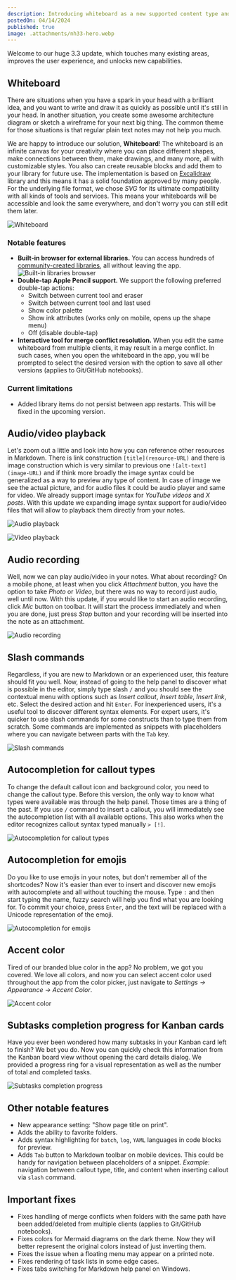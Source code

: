 ```yaml
---
description: Introducing whiteboard as a new supported content type and plenty more
postedOn: 04/14/2024
published: true
image: .attachments/nh33-hero.webp
---
```


Welcome to our huge 3.3 update, which touches many existing areas, improves the user experience, and unlocks new capabilities.

## Whiteboard
There are situations when you have a spark in your head with a brilliant idea, and you want to write and draw it as quickly as possible until it's still in your head. In another situation, you create some awesome architecture diagram or sketch a wireframe for your next big thing. The common theme for those situations is that regular plain text notes may not help you much.

We are happy to introduce our solution, **Whiteboard**! The whiteboard is an infinite canvas for your creativity where you can place different shapes, make connections between them, make drawings, and many more, all with customizable styles. You also can create reusable blocks and add them to your library for future use. The implementation is based on [Excalidraw](https://excalidraw.com) library and this means it has a solid foundation approved by many people. For the underlying file format, we chose _SVG_ for its ultimate compatibility with all kinds of tools and services. This means your whiteboards will be accessible and look the same everywhere, and don't worry you can still edit them later.

![Whiteboard](.attachments/nh33-whiteboard.webp "Whiteboard")

### Notable features
- **Built-in browser for external libraries.** You can access hundreds of [community-created libraries](https://libraries.excalidraw.com), all without leaving the app.
  ![Built-in libraries browser](.attachments/nh33-whiteboard-libraries.webp "Built-in libraries browser")
- **Double-tap Apple Pencil support.** We support the following preferred double-tap actions:
  - Switch between current tool and eraser
  - Switch between current tool and last used
  - Show color palette
  - Show ink attributes (works only on mobile, opens up the shape menu)
  - Off (disable double-tap)
- **Interactive tool for merge conflict resolution.** When you edit the same whiteboard from multiple clients, it may result in a merge conflict. In such cases, when you open the whiteboard in the app, you will be prompted to select the desired version with the option to save all other versions (applies to Git/GitHub notebooks).

### Current limitations
- Added library items do not persist between app restarts. This will be fixed in the upcoming version.

## Audio/video playback
Let's zoom out a little and look into how you can reference other resources in Markdown. There is link construction `[title](resource-URL)` and there is image construction which is very similar to previous one `![alt-text](image-URL)` and if think more broadly the image syntax could be generalized as a way to preview any type of content. In case of image we see the actual picture, and for audio files it could be audio player and same for video. We already support image syntax for _YouTube videos_ and _X posts_. With this update we expanding image syntax support for audio/video files that will allow to playback them directly from your notes.

![Audio playback](.attachments/nh33-audio-playback.webp "Audio playback")

![Video playback](.attachments/nh33-video-playback.webp "Video playback")

## Audio recording
Well, now we can play audio/video in your notes. What about recording? On a mobile phone, at least when you click _Attachment_ button, you have the option to take _Photo_ or _Video_, but there was no way to record just audio, well until now. With this update, if you would like to start an audio recording, click _Mic_ button on toolbar. It will start the process immediately and when you are done, just press _Stop_ button and your recording will be inserted into the note as an attachment.

![Audio recording](.attachments/nh33-audio-recording.webp "Recording in progress")

## Slash commands
Regardless, if you are new to Markdown or an experienced user, this feature should fit you well. Now, instead of going to the help panel to discover what is possible in the editor, simply type slash `/` and you should see the contextual menu with options such as _Insert callout_, _Insert table_, _Insert link_, etc. Select the desired action and hit `Enter`. For inexperienced users, it's a useful tool to discover different syntax elements. For expert users, it's quicker to use slash commands for some constructs than to type them from scratch. Some commands are implemented as snippets with placeholders where you can navigate between parts with the `Tab` key.

![Slash commands](.attachments/nh33-slash-commands.webp "Slash commands")

## Autocompletion for callout types
To change the default callout icon and background color, you need to change the callout type. Before this version, the only way to know what types were available was through the help panel. Those times are a thing of the past. If you use `/` command to insert a callout, you will immediately see the autocompletion list with all available options. This also works when the editor recognizes callout syntax typed manually `> [!]`.

![Autocompletion for callout types](.attachments/nh33-callout-autocompletion.webp "Autocompletion for callout types")

## Autocompletion for emojis
Do you like to use emojis in your notes, but don't remember all of the shortcodes? Now it's easier than ever to insert and discover new emojis with autocomplete and all without touching the mouse. Type `:` and then start typing the name, fuzzy search will help you find what you are looking for. To commit your choice, press `Enter`, and the text will be replaced with a Unicode representation of the emoji.

![Autocompletion for emojis](.attachments/nh33-emojis-autocompletion.webp "Autocompletion for emojis")

## Accent color
Tired of our branded blue color in the app? No problem, we got you covered. We love all colors, and now you can select accent color used throughout the app from the color picker, just navigate to _Settings -> Appearance -> Accent Color_.

![Accent color](.attachments/nh33-accent-color.webp "Different accent colors")

## Subtasks completion progress for Kanban cards
Have you ever been wondered how many subtasks in your Kanban card left to finish? We bet you do. Now you can quickly check this information from the Kanban board view without opening the card details dialog. We provided a progress ring for a visual representation as well as the number of total and completed tasks.

![Subtasks completion progress](.attachments/nh33-subtasks-completion-progress.webp "Subtasks completion progress")

## Other notable features
- New appearance setting: "Show page title on print".
- Adds the ability to favorite folders.
- Adds syntax highlighting for `batch`, `log`, `YAML` languages in code blocks for preview.
- Adds `Tab` button to Markdown toolbar on mobile devices. This could be handy for navigation between placeholders of a snippet. _Example_: navigation between callout type, title, and content when inserting callout via `slash` command.

## Important fixes
- Fixes handling of merge conflicts when folders with the same path have been added/deleted from multiple clients (applies to Git/GitHub notebooks).
- Fixes colors for Mermaid diagrams on the dark theme. Now they will better represent the original colors instead of just inverting them.
- Fixes the issue when a floating menu may appear on a printed note.
- Fixes rendering of task lists in some edge cases.
- Fixes tabs switching for Markdown help panel on Windows.
